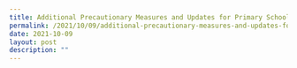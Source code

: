 ```yaml
---
title: Additional Precautionary Measures and Updates for Primary Schools (P1&P2)
permalink: /2021/10/09/additional-precautionary-measures-and-updates-for-primary-schools-p1p2/
date: 2021-10-09
layout: post
description: ""
---
```

